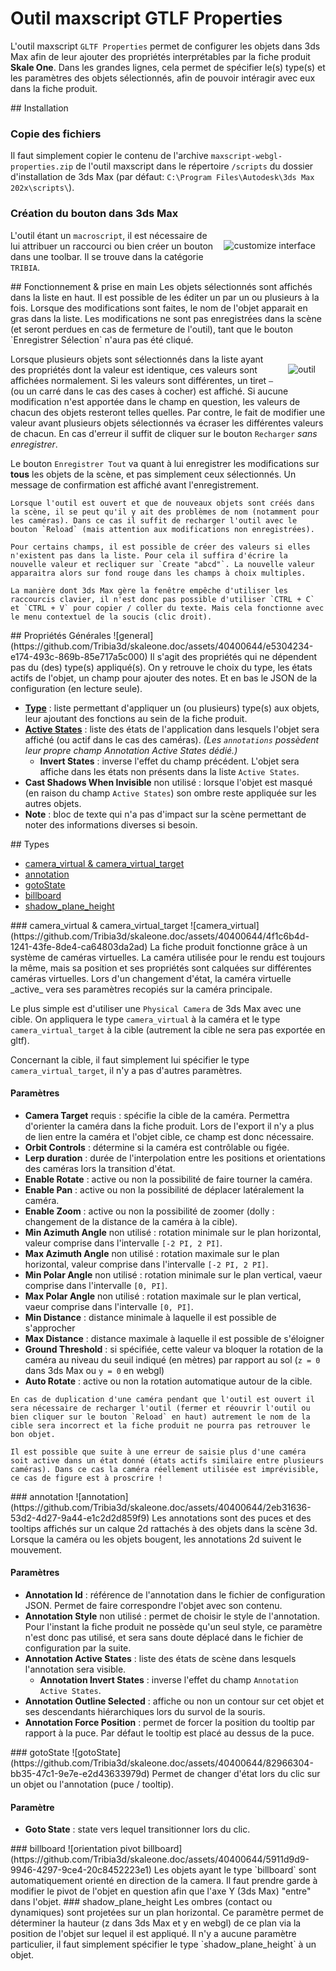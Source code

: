 # Outil maxscript GTLF Properties

<style>
  img {float:right;margin:1rem;}
  .inline img {}
  h1, h2, h3 /*, h4, h5, h6 */ { clear:both;}
</style>

L'outil maxscript `GLTF Properties` permet de configurer les objets dans 3ds Max afin de leur ajouter des propriétés interprétables par la fiche produit **Skale One**.
Dans les grandes lignes, cela permet de spécifier le(s) type(s) et les paramètres des objets sélectionnés, afin de pouvoir intéragir avec eux dans la fiche produit.

<span class="space"/>
## Installation

### Copie des fichiers
Il faut simplement copier le contenu de l'archive `maxscript-webgl-properties.zip` de l'outil maxscript dans le répertoire `/scripts` du dossier d'installation de 3ds Max (par défaut: `C:\Program Files\Autodesk\3ds Max 202x\scripts\`).

### Création du bouton dans 3ds Max
![customize interface](https://github.com/Tribia3d/skaleone.doc/assets/40400644/3f7cecb5-5bd4-4f4c-bd30-afd0daa58f39)
L'outil étant un `macroscript`, il est nécessaire de lui attribuer un raccourci ou bien créer un bouton dans une toolbar.
Il se trouve dans la catégorie `TRIBIA`.

<span class="space"/>
## Fonctionnement & prise en main
Les objets sélectionnés sont affichés dans la liste en haut. Il est possible de les éditer un par un ou plusieurs à la fois.
Lorsque des modifications sont faites, le nom de l'objet apparait en gras dans la liste. Les modifications ne sont pas enregistrées dans la scène (et seront perdues en cas de fermeture de l'outil), tant que le bouton `Enregistrer Sélection` n'aura pas été cliqué.

![outil](https://github.com/Tribia3d/skaleone.doc/assets/40400644/ddb55d2c-e8ca-4945-ae3d-c6fcd2f3327f)
Lorsque plusieurs objets sont sélectionnés dans la liste ayant des propriétés dont la valeur est identique, ces valeurs sont affichées normalement. Si les valeurs sont différentes, un tiret `—` (ou un carré dans le cas des cases à cocher) est affiché. Si aucune modification n'est apportée dans le champ en question, les valeurs de chacun des objets resteront telles quelles. Par contre, le fait de modifier une valeur avant plusieurs objets sélectionnés va écraser les différentes valeurs de chacun. En cas d'erreur il suffit de cliquer sur le bouton `Recharger` _sans enregistrer_.

Le bouton `Enregistrer Tout` va quant à lui enregistrer les modifications sur **tous** les objets de la scène, et pas simplement ceux sélectionnés. Un message de confirmation est affiché avant l'enregistrement.

```note
Lorsque l'outil est ouvert et que de nouveaux objets sont créés dans la scène, il se peut qu'il y ait des problèmes de nom (notamment pour les caméras). Dans ce cas il suffit de recharger l'outil avec le bouton `Reload` (mais attention aux modifications non enregistrées).
```

```note
Pour certains champs, il est possible de créer des valeurs si elles n'existent pas dans la liste. Pour cela il suffira d'écrire la nouvelle valeur et recliquer sur `Create "abcd"`. La nouvelle valeur apparaitra alors sur fond rouge dans les champs à choix multiples.
```

```note
La manière dont 3ds Max gère la fenêtre empêche d'utiliser les raccourcis clavier, il n'est donc pas possible d'utiliser `CTRL + C` et `CTRL + V` pour copier / coller du texte. Mais cela fonctionne avec le menu contextuel de la soucis (clic droit).
```


<span class="space"/>
## Propriétés Générales
![general](https://github.com/Tribia3d/skaleone.doc/assets/40400644/e5304234-e174-493c-869b-85e717a5c000)
Il s'agit des propriétés qui ne dépendent pas du (des) type(s) appliqué(s). On y retrouve le choix du type, les états actifs de l'objet, un champ pour ajouter des notes. Et en bas le JSON de la configuration (en lecture seule).

- [**Type**](#types-des-objets) : liste permettant d'appliquer un (ou plusieurs) type(s) aux objets, leur ajoutant des fonctions au sein de la fiche produit.
- [**Active States**](#active-states) : liste des états de l'application dans lesquels l'objet sera affiché (ou actif dans le cas des caméras). _(Les `annotations` possèdent leur propre champ Annotation Active States dédié.)_
  - **Invert States** : inverse l'effet du champ précédent. L'objet sera affiche dans les états non présents dans la liste `Active States`.
- **Cast Shadows When Invisible** <span class="badge">non utilisé</span> : lorsque l'objet est masqué (en raison du champ `Active States`) son ombre reste appliquée sur les autres objets.
- **Note** : bloc de texte qui n'a pas d'impact sur la scène permettant de noter des informations diverses si besoin.


<span class="space"/>
## Types

- [camera_virtual & camera_virtual_target](#camera_virtual--camera_virtual_target)
- [annotation](#annotation)
- [gotoState](#gotoState)
- [billboard](#billboard)
- [shadow_plane_height](#shadow_plane_height)

<span class="space"/>
### camera_virtual & camera_virtual_target
![camera_virtual](https://github.com/Tribia3d/skaleone.doc/assets/40400644/4f1c6b4d-1241-43fe-8de4-ca64803da2ad)
La fiche produit fonctionne grâce à un système de caméras virtuelles. La caméra utilisée pour le rendu est toujours la même, mais sa position et ses propriétés sont calquées sur différentes caméras virtuelles. Lors d'un changement d'état, la caméra virtuelle _active_ vera ses paramètres recopiés sur la caméra principale.

Le plus simple est d'utiliser une `Physical Camera` de 3ds Max avec une cible. On appliquera le type `camera_virtual` à la caméra et le type `camera_virtual_target` à la cible (autrement la cible ne sera pas exportée en gltf).

Concernant la cible, il faut simplement lui spécifier le type `camera_virtual_target`, il n'y a pas d'autres paramètres.

#### Paramètres
- **Camera Target** <span class="badge">requis</span> : spécifie la cible de la caméra. Permettra d'orienter la caméra dans la fiche produit. Lors de l'export il n'y a plus de lien entre la caméra et l'objet cible, ce champ est donc nécessaire.
- **Orbit Controls** : détermine si la caméra est contrôlable ou figée.
- **Lerp duration** : durée de l'interpolation entre les positions et orientations des caméras lors la transition d'état.
- **Enable Rotate** : active ou non la possibilité de faire tourner la caméra.
- **Enable Pan** : active ou non la possibilité de déplacer latéralement la caméra.
- **Enable Zoom** : active ou non la possibilité de zoomer (dolly : changement de la distance de la caméra à la cible).
- **Min Azimuth Angle** <span class="badge">non utilisé</span> : rotation minimale sur le plan horizontal, valeur comprise dans l'intervalle `[-2 PI, 2 PI]`.
- **Max Azimuth Angle** <span class="badge">non utilisé</span> : rotation maximale sur le plan horizontal, valeur comprise dans l'intervalle `[-2 PI, 2 PI]`.
- **Min Polar Angle** <span class="badge">non utilisé</span> : rotation minimale sur le plan vertical, vaeur comprise dans l'intervalle `[0, PI]`.
- **Max Polar Angle** <span class="badge">non utilisé</span> : rotation maximale sur le plan vertical, vaeur comprise dans l'intervalle `[0, PI]`.
- **Min Distance** : distance minimale à laquelle il est possible de s'approcher
- **Max Distance** : distance maximale à laquelle il est possible de s'éloigner
- **Ground Threshold** : si spécifiée, cette valeur va bloquer la rotation de la caméra au niveau du seuil indiqué (en mètres) par rapport au sol (`z = 0` dans 3ds Max ou `y = 0` en webgl)
- **Auto Rotate** : active ou non la rotation automatique autour de la cible.

```warning
En cas de duplication d'une caméra pendant que l'outil est ouvert il sera nécessaire de recharger l'outil (fermer et réouvrir l'outil ou bien cliquer sur le bouton `Reload` en haut) autrement le nom de la cible sera incorrect et la fiche produit ne pourra pas retrouver le bon objet.
```

```warning
Il est possible que suite à une erreur de saisie plus d'une caméra soit active dans un état donné (états actifs similaire entre plusieurs caméras). Dans ce cas la caméra réellement utilisée est imprévisible, ce cas de figure est à proscrire !
```

<span class="space"/>
### annotation
![annotation](https://github.com/Tribia3d/skaleone.doc/assets/40400644/2eb31636-53d2-4d27-9a44-e1c2d2d859f9)
Les annotations sont des puces et des tooltips affichés sur un calque 2d rattachés à des objets dans la scène 3d. Lorsque la caméra ou les objets bougent, les annotations 2d suivent le mouvement.

#### Paramètres
- **Annotation Id** : référence de l'annotation dans le fichier de configuration JSON. Permet de faire correspondre l'objet avec son contenu.
- **Annotation Style** <span class="badge">non utilisé</span> : permet de choisir le style de l'annotation. Pour l'instant la fiche produit ne possède qu'un seul style, ce paramètre n'est donc pas utilisé, et sera sans doute déplacé dans le fichier de configuration par la suite.
- **Annotation Active States** : liste des états de scène dans lesquels l'annotation sera visible.
  - **Annotation Invert States** : inverse l'effet du champ `Annotation Active States`.
- **Annotation Outline Selected** : affiche ou non un contour sur cet objet et ses descendants hiérarchiques lors du survol de la souris.
- **Annotation Force Position** : permet de forcer la position du tooltip par rapport à la puce. Par défaut le tooltip est placé au dessus de la puce.

<span class="space"/>
### gotoState
![gotoState](https://github.com/Tribia3d/skaleone.doc/assets/40400644/82966304-bb35-47c1-9e7e-e2d43633979d)
Permet de changer d'état lors du clic sur un objet ou l'annotation (puce / tooltip).

#### Paramètre
- **Goto State** : state vers lequel transitionner lors du clic.

<span class="space"/>
### billboard
![orientation pivot billboard](https://github.com/Tribia3d/skaleone.doc/assets/40400644/5911d9d9-9946-4297-9ce4-20c8452223e1)
Les objets ayant le type `billboard` sont automatiquement orienté en direction de la camera.
Il faut prendre garde à modifier le pivot de l'objet en question afin que l'axe Y (3ds Max) "entre" dans l'objet.

<span class="space"/>
### shadow_plane_height
Les ombres (contact ou dynamiques) sont projetées sur un plan horizontal. Ce paramètre permet de déterminer la hauteur (z dans 3ds Max et y en webgl) de ce plan via la position de l'objet sur lequel il est appliqué.
Il n'y a aucune paramètre particulier, il faut simplement spécifier le type `shadow_plane_height` à un objet.
